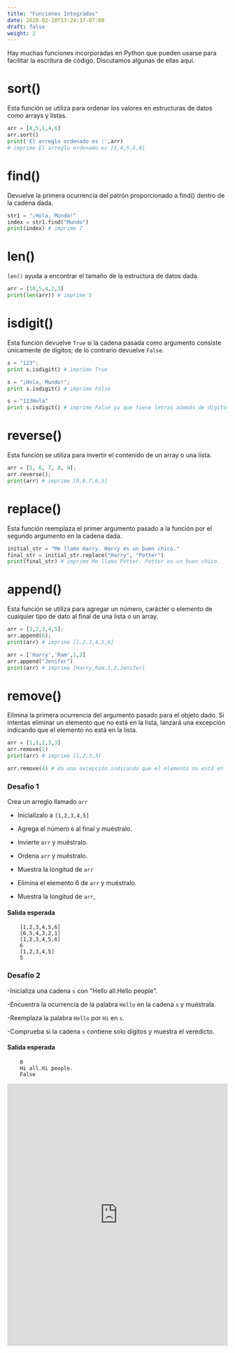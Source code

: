 ```yaml
---
title: "Funciones Integradas"
date: 2020-02-10T13:24:17-07:00
draft: false
weight: 2
--- 
```


Hay muchas funciones incorporadas en Python que pueden usarse para facilitar la escritura de código. Discutamos algunas de ellas aquí.

# sort()
Esta función se utiliza para ordenar los valores en estructuras de datos como arrays y listas.
```python
arr = [8,5,1,4,6]
arr.sort()
print('El arreglo ordenado es :',arr)
# imprime El arreglo ordenado es [1,4,5,6,8]
```

# find()
Devuelve la primera ocurrencia del patrón proporcionado a find() dentro de la cadena dada.
```python
str1 = "¡Hola, Mundo!"
index = str1.find("Mundo")
print(index) # imprime 7
```

# len()
`len()` ayuda a encontrar el tamaño de la estructura de datos dada.
```python
arr = [10,5,4,2,3]
print(len(arr)) # imprime 5
```

# isdigit()
Esta función devuelve `True` si la cadena pasada como argumento consiste únicamente de dígitos; de lo contrario devuelve `False`.
```python
s = "123";  
print s.isdigit() # imprime True

s = "¡Hola, Mundo!";
print s.isdigit() # imprime False

s = "123Hola"
print s.isdigit() # imprime False ya que tiene letras además de dígitos
```

# reverse()
Esta función se utiliza para invertir el contenido de un array o una lista.
```python
arr = [5, 6, 7, 8, 9];
arr.reverse();
print(arr) # imprime [9,8,7,6,5]
```

# replace()
Esta función reemplaza el primer argumento pasado a la función por el segundo argumento en la cadena dada.
```python
initial_str = "Me llamo Harry. Harry es un buen chico."
final_str = initial_str.replace("Harry", "Potter")
print(final_str) # imprime Me llamo Potter. Potter es un buen chico.
```

# append()
Esta función se utiliza para agregar un número, carácter o elemento de cualquier tipo de dato al final de una lista o un array.
```python
arr = [1,2,3,4,5];
arr.append(6);
print(arr) # imprime [1,2,3,4,5,6]

arr = ['Harry','Ram',1,2]
arr.append("Jenifer")
print(arr) # imprime [Harry,Ram,1,2,Jenifer]
```

# remove()
Elimina la primera ocurrencia del argumento pasado para el objeto dado. Si intentas eliminar un elemento que no está en la lista, lanzará una excepción indicando que el elemento no está en la lista.
```python
arr = [1,1,2,3,3]  
arr.remove(1)  
print(arr) # imprime [1,2,3,3]

arr.remove(4) # da una excepción indicando que el elemento no está en la lista
```

### Desafío 1
Crea un arreglo llamado `arr`

- Inicialízalo a `[1,2,3,4,5]`

- Agrega el número `6` al final y muéstralo.

- Invierte `arr` y muéstralo.

- Ordena `arr` y muéstralo.

- Muestra la longitud de `arr`

- Elimina el elemento 6 de `arr` y muéstralo.

- Muestra la longitud de `arr`,

#### Salida esperada
```Output
    [1,2,3,4,5,6]
    [6,5,4,3,2,1]
    [1,2,3,4,5,6]
    6
    [1,2,3,4,5]
    5
```

### Desafío 2
-Inicializa una cadena `s` con "Hello all.Hello people".

-Encuentra la ocurrencia de la palabra `Hello` en la cadena `s` y muéstrala.

-Reemplaza la palabra `Hello` por `Hi` en `s`.

-Comprueba si la cadena `s` contiene solo dígitos y muestra el veredicto.

#### Salida esperada
```Output
    0
    Hi all.Hi people.
    False
```

<iframe src="https://trinket.io/embed/python/b238d85d0d" width="100%" height="600" frameborder="0" marginwidth="0" marginheight="0" allowfullscreen></iframe>